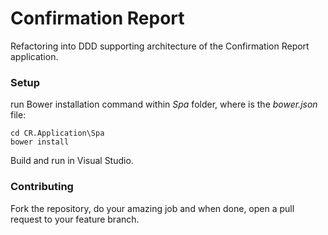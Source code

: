 # Confirmation Report

Refactoring into DDD supporting architecture of the Confirmation Report application.

### Setup

run Bower installation command within _Spa_ folder, where is the _bower.json_ file:

    cd CR.Application\Spa
    bower install

Build and run in Visual Studio.

### Contributing

Fork the repository, do your amazing job and when done, open a pull request to your feature branch.

